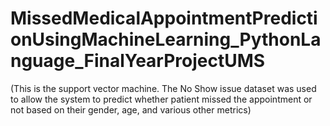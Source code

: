 # MissedMedicalAppointmentPredictionUsingMachineLearning_PythonLanguage_FinalYearProjectUMS 
(This is the support vector machine. The No Show issue dataset was used to allow the system to predict whether patient missed the appointment or not based on their gender, age, and various other metrics)
